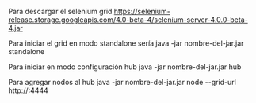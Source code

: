 ﻿Para descargar el selenium grid https://selenium-release.storage.googleapis.com/4.0-beta-4/selenium-server-4.0.0-beta-4.jar

Para iniciar el grid en modo standalone sería
java -jar nombre-del-jar.jar standalone

Para iniciar en modo configuración hub 
java -jar nombre-del-jar.jar hub

Para agregar nodos al hub
java -jar nombre-del-jar.jar node --grid-url http://<IP HUB>:4444